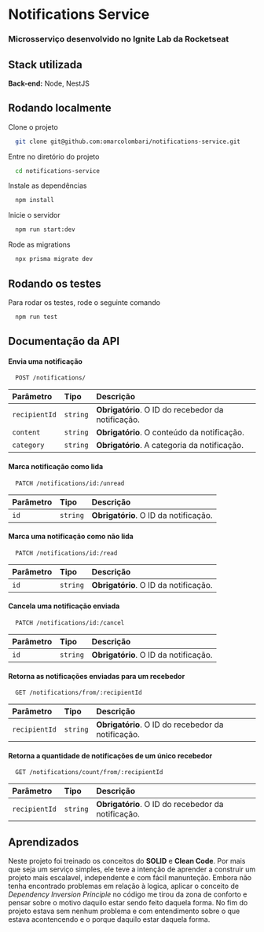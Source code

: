 # Notifications Service
### Microsserviço desenvolvido no Ignite Lab da Rocketseat


## Stack utilizada

**Back-end:** Node, NestJS


## Rodando localmente

Clone o projeto

```bash
  git clone git@github.com:omarcolombari/notifications-service.git
```

Entre no diretório do projeto

```bash
  cd notifications-service
```

Instale as dependências

```bash
  npm install
```

Inicie o servidor

```bash
  npm run start:dev
```

Rode as migrations

```bash
  npx prisma migrate dev
```

## Rodando os testes

Para rodar os testes, rode o seguinte comando

```bash
  npm run test
```


## Documentação da API

#### Envia uma notificação

```http
  POST /notifications/
```

| Parâmetro   | Tipo       | Descrição                                   |
| :---------- | :--------- | :------------------------------------------ |
| `recipientId` | `string` | **Obrigatório**. O ID do recebedor da notificação. |
| `content` | `string` | **Obrigatório**. O conteúdo da notificação. |
| `category` | `string` | **Obrigatório**. A categoria da notificação. |

#### Marca notificação como lida

```http
  PATCH /notifications/id:/unread
```

| Parâmetro   | Tipo       | Descrição                                   |
| :---------- | :--------- | :------------------------------------------ |
| `id` | `string` | **Obrigatório**. O ID da notificação. |

#### Marca uma notificação como não lida

```http
  PATCH /notifications/id:/read
```

| Parâmetro   | Tipo       | Descrição                                   |
| :---------- | :--------- | :------------------------------------------ |
| `id` | `string` | **Obrigatório**. O ID da notificação. |

#### Cancela uma notificação enviada

```http
  PATCH /notifications/id:/cancel
```

| Parâmetro   | Tipo       | Descrição                                   |
| :---------- | :--------- | :------------------------------------------ |
| `id` | `string` | **Obrigatório**. O ID da notificação. |


#### Retorna as notificações enviadas para um recebedor

```http
  GET /notifications/from/:recipientId
```

| Parâmetro   | Tipo       | Descrição                           |
| :---------- | :--------- | :---------------------------------- |
| `recipientId` | `string` | **Obrigatório**. O ID do recebedor da notificação. |

#### Retorna a quantidade de notificações de um único recebedor

```http
  GET /notifications/count/from/:recipientId
```

| Parâmetro   | Tipo       | Descrição                                   |
| :---------- | :--------- | :------------------------------------------ |
| `recipientId` | `string` | **Obrigatório**. O ID do recebedor da notificação. |


## Aprendizados

Neste projeto foi treinado os conceitos do **SOLID** e **Clean Code**.
Por mais que seja um serviço simples, ele teve a intenção de aprender
a construir um projeto mais escalavel, independente e com fácil manunteção.
Embora não tenha encontrado problemas em relação à logica, aplicar o conceito de 
*Dependency Inversion Principle* no código me tirou da zona de conforto e pensar
sobre o motivo daquilo estar sendo feito daquela forma. No fim do projeto
estava sem nenhum problema e com entendimento sobre o que estava acontencendo e o porque
daquilo estar daquela forma.
